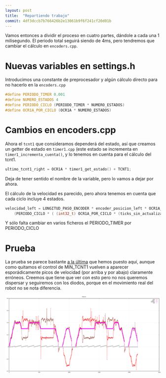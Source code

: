 ```yaml
---
layout: post
title:  "Repartiendo trabajo"
commit: 4df3dccb7b766426b2e13061b9f6f241cf20d01b
---
```


Vamos entonces a dividir el proceso en cuatro partes, dándole a cada una
1 milisegundo. El periodo total seguirá siendo de 4ms, pero tendremos que cambiar
el cálculo en `encoders.cpp`.

# Nuevas variables en settings.h

Introducimos una constante de preprocesador y algún cálculo directo para no hacerlo
en la `encoders.cpp`

```cpp
#define PERIODO_TIMER 0.001
#define NUMERO_ESTADOS 4
#define PERIODO_CICLO (PERIODO_TIMER * NUMERO_ESTADOS)
#define OCR1A_POR_CICLO (OCR1A * NUMERO_ESTADOS)
```

# Cambios en encoders.cpp

Ahora el `tcnt1` que consideramos dependerá del estado, así que creamos un getter
de estado en `timer1.cpp` (este estado se incrementa en `timer1_incrementa_cuenta()`,
y lo tenemos en cuenta para el cálculo del tcnt1.

```cpp
ultimo_tcnt1_right = OCR1A * timer1_get_estado() + TCNT1;
```

Deja de tener sentido el nombre de la variable, pero lo vamos a dejar por ahora.

El cálculo de la velocidad es parecido, pero ahora tenemos en cuenta que cada
ciclo incluye 4 estados.

```cpp
velocidad_left = LONGITUD_PASO_ENCODER * encoder_posicion_left * OCR1A_POR_CICLO /
    (PERIODO_CICLO * ( (int32_t) OCR1A_POR_CICLO * (ticks_sin_actualizar_left + 1) + ultimo_tcnt1_left - tcnt1_anterior_left));
```

Y sólo falta cambiar en varios ficheros el PERIODO_TIMER por PERIODO_CICLO

# Prueba

La prueba se parece bastante [a la última](https://recunchomaker.github.io/adefesio/terminamos-con-los-motores/) que
hemos puesto aquí, aunque como quitamos el control de MIN_TCNT1 vuelven a aparecer esporádicamente picos de velocidad (por
arriba y por abajo) claramente erróneos. Creemos que tiene que ver con esto pero no nos queremos dispersar y seguiremos
con los diodos, porque en el movimiento real del robot no se nota diferencia.

![picos](../assets/2019-02-13-picos.png)
